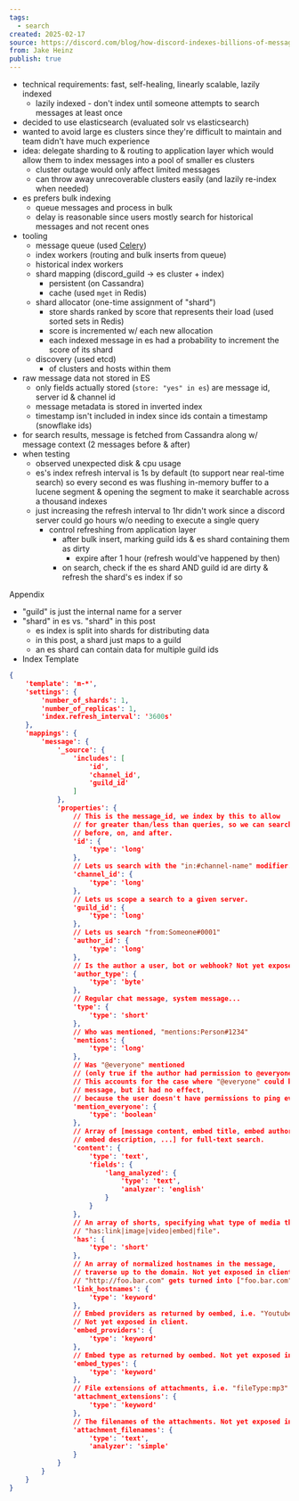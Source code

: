```yaml
---
tags:
  - search
created: 2025-02-17
source: https://discord.com/blog/how-discord-indexes-billions-of-messages
from: Jake Heinz
publish: true
---
```

- technical requirements: fast, self-healing, linearly scalable, lazily indexed
	- lazily indexed - don't index until someone attempts to search messages at least once
- decided to use elasticsearch (evaluated solr vs elasticsearch)
- wanted to avoid large es clusters since they're difficult to maintain and team didn't have much experience
- idea: delegate sharding to & routing to application layer which would allow them to index messages into a pool of smaller es clusters
	- cluster outage would only affect limited messages
	- can throw away unrecoverable clusters easily (and lazily re-index when needed)
- es prefers bulk indexing
	- queue messages and process in bulk
	- delay is reasonable since users mostly search for historical messages and not recent ones
- tooling
	- message queue (used [Celery](https://docs.celeryq.dev/en/latest/))
	- index workers (routing and bulk inserts from queue)
	- historical index workers
	- shard mapping (discord_guild -> es cluster + index)
		- persistent (on Cassandra)
		- cache (used `mget` in Redis)
	- shard allocator (one-time assignment of "shard")
		- store shards ranked by score that represents their load (used sorted sets in Redis)
		- score is incremented w/ each new allocation
		- each indexed message in es had a probability to increment the score of its shard
	- discovery (used etcd)
		- of clusters and hosts within them
- raw message data not stored in ES
	- only fields actually stored (`store: "yes" in es`) are message id, server id & channel id
	- message metadata is stored in inverted index
	- timestamp isn't included in index since ids contain a timestamp (snowflake ids)
- for search results, message is fetched from Cassandra along w/ message context (2 messages before & after)
- when testing
	- observed unexpected disk & cpu usage
	- es's index refresh interval is 1s by default (to support near real-time search) so every second es was flushing in-memory buffer to a lucene segment & opening the segment to make it searchable across a thousand indexes
	- just increasing the refresh interval to 1hr didn't work since a discord server could go hours w/o needing to execute a single query
		- control refreshing from application layer
			- after bulk insert, marking guild ids & es shard containing them as dirty
				- expire after 1 hour (refresh would've happened by then)
			- on search, check if the es shard AND guild id are dirty & refresh the shard's es index if so


Appendix
- "guild" is just the internal name for a server
- "shard" in es vs. "shard" in this post
	- es index is split into shards for distributing data
	- in this post, a shard just maps to a guild
	- an es shard can contain data for multiple guild ids
- Index Template
```json
{
    'template': 'm-*',
    'settings': {
        'number_of_shards': 1,
        'number_of_replicas': 1,
        'index.refresh_interval': '3600s'
    },
    'mappings': {
        'message': {
            '_source': {
                'includes': [
                    'id',
                    'channel_id',
                    'guild_id'
                ]
            },
            'properties': {
                // This is the message_id, we index by this to allow
                // for greater than/less than queries, so we can search
                // before, on, and after.
                'id': {
                    'type': 'long'
                },
                // Lets us search with the "in:#channel-name" modifier.
                'channel_id': {
                    'type': 'long'
                },
                // Lets us scope a search to a given server.
                'guild_id': {
                    'type': 'long'
                },
                // Lets us search "from:Someone#0001"
                'author_id': {
                    'type': 'long'
                },
                // Is the author a user, bot or webhook? Not yet exposed in client.
                'author_type': {
                    'type': 'byte'
                },
                // Regular chat message, system message...
                'type': {
                    'type': 'short'
                },
                // Who was mentioned, "mentions:Person#1234"
                'mentions': {
                    'type': 'long'
                },
                // Was "@everyone" mentioned
                // (only true if the author had permission to @everyone at the time).
                // This accounts for the case where "@everyone" could be in a
                // message, but it had no effect, 
                // because the user doesn't have permissions to ping everyone. 
                'mention_everyone': {
                    'type': 'boolean'
                },
                // Array of [message content, embed title, embed author,
                // embed description, ...] for full-text search.
                'content': {
                    'type': 'text',
                    'fields': {
                        'lang_analyzed': {
                            'type': 'text',
                            'analyzer': 'english'
                        }
                    }
                },
                // An array of shorts, specifying what type of media the message has.
                // "has:link|image|video|embed|file".
                'has': {
                    'type': 'short'
                },
                // An array of normalized hostnames in the message,
                // traverse up to the domain. Not yet exposed in client.
                // "http://foo.bar.com" gets turned into ["foo.bar.com", "bar.com"]
                'link_hostnames': {
                    'type': 'keyword'
                },
                // Embed providers as returned by oembed, i.e. "Youtube".
                // Not yet exposed in client.
                'embed_providers': {
                    'type': 'keyword'
                },
                // Embed type as returned by oembed. Not yet exposed in client.
                'embed_types': {
                    'type': 'keyword'
                },
                // File extensions of attachments, i.e. "fileType:mp3"
                'attachment_extensions': {
                    'type': 'keyword'
                },
                // The filenames of the attachments. Not yet exposed in client.
                'attachment_filenames': {
                    'type': 'text',
                    'analyzer': 'simple'
                }
            }
        }
    }
}
```


